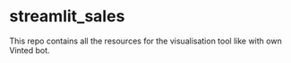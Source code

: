 # streamlit_sales
This repo contains all the resources for the visualisation tool like with own Vinted bot.
